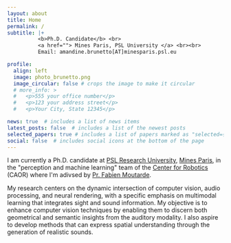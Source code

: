 ```yaml
---
layout: about
title: Home
permalink: /
subtitle: |+ 
          <b>Ph.D. Candidate</b> <br>
          <a href=""> Mines Paris, PSL University </a> <br><br>
          Email: amandine.brunetto[AT]minesparis.psl.eu 

profile:
  align: left
  image: photo_brunetto.png
  image_circular: false # crops the image to make it circular
  # more_info: >
  #   <p>555 your office number</p>
  #   <p>123 your address street</p>
  #   <p>Your City, State 12345</p>

news: true  # includes a list of news items
latest_posts: false  # includes a list of the newest posts
selected_papers: true # includes a list of papers marked as "selected={true}"
social: false  # includes social icons at the bottom of the page
---
```


I am currently a Ph.D. candidate at [PSL Research University](https://psl.eu/en), [Mines Paris](https://www.minesparis.psl.eu/), in the "perception and machine learning" team of the [Center for Robotics](https://www.caor.minesparis.psl.eu/presentation/perception-and-machine-learning/) (CAOR) where I'm adivsed by [Pr. Fabien Moutarde](https://people.minesparis.psl.eu/fabien.moutarde/).


My research centers on the dynamic intersection of computer vision, audio processing, and neural rendering, with a specific emphasis on multimodal learning that integrates sight and sound information. My objective is to enhance computer vision techniques by enabling them to discern both geometrical and semantic insights from the auditory modality. I also aspire to develop methods that can express spatial understanding through the generation of realistic sounds.
